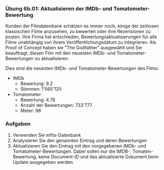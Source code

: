 ### Übung 6b.01: Aktualisieren der IMDb- und Tomatometer-Bewertung
Kunden der Filmdatenbank schätzen es immer noch, einige der zeitlosen klassischen Filme anzusehen,
zu bewerten oder ihre Rezensionen zu posten. Ihre Firma hat entschieden, Bewertungsaktualisierungen 
für alle Filme unabhängig von ihrem Veröffentlichungsdatum zu integrieren. Als Proof of Concept haben 
sie "The Godfather" ausgewählt und Sie beauftragt, diesen Film mit den neuesten IMDb- und Tomatometer-Bewertungen 
zu aktualisieren. 

Dies sind die neuesten IMDb- und Tomatometer-Bewertungen des Films:
* IMDb
  - Bewertung: 9.2
  - Stimmen: 1'565'120
* Tomatometer
  - Bewertung: 4.76 
  - Anzahl der Bewertungen: 733'777
  - Meter: 98

### Aufgaben
1. Verwenden Sie mflix-Datenbank
2. Analysieren Sie den genannten Eintrag und deren Bewertungen
3. Aktualisieren Sie den Eintrag mit den vorgegebenen IMDb- und Tomatometer-Bewertungen.
Dabei sollen nur die IMDB-, Tomaten-Bewertung, keine Document-ID und das aktualisierte Dokument beim Update
ausgegeben werden.
